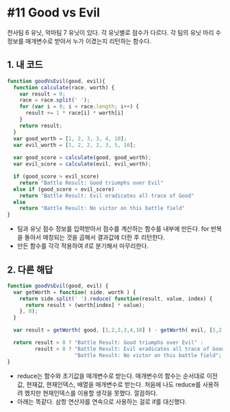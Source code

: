 # #11 Good vs Evil

천사팀 6 유닛, 악마팀 7 유닛이 있다. 각 유닛별로 점수가 다르다. 각 팀의 유닛 마리 수 정보를 매개변수로 받아서 누가 이겼는지 리턴하는 함수다.

## 1. 내 코드

```js
function goodVsEvil(good, evil){
  function calculate(race, worth) {
    var result = 0;
    race = race.split(' ');
    for (var i = 0; i < race.length; i++) {
      result += 1 * race[i] * worth[i]
    }
    return result;
  }
  var good_worth = [1, 2, 3, 3, 4, 10];
  var evil_worth = [1, 2, 2, 2, 3, 5, 10];
  
  var good_score = calculate(good, good_worth);
  var evil_score = calculate(evil, evil_worth);

  if (good_score > evil_score)
    return "Battle Result: Good triumphs over Evil"
  else if (good_score < evil_score)
    return "Battle Result: Evil eradicates all trace of Good"
  else
    return "Battle Result: No victor on this battle field"
}
```

- 팀과 유닛 점수 정보를 입력받아서 점수를 계산하는 함수를 내부에 만든다. for 반복을 돌아서 매칭되는 것을 곱해서 결과값에 더한 후 리턴한다.
- 만든 함수를 각각 적용하여 if로 분기해서 마무리한다.

## 2. 다른 해답

```js
function goodVsEvil(good, evil) {  
  var getWorth = function( side, worth ) {
    return side.split(' ').reduce( function(result, value, index) { 
      return result + (worth[index] * value);
    }, 0);
  }

  var result = getWorth( good, [1,2,3,3,4,10] ) - getWorth( evil, [1,2,2,2,3,5,10] );

  return result > 0 ? "Battle Result: Good triumphs over Evil" :
         result < 0 ? "Battle Result: Evil eradicates all trace of Good" :
                      "Battle Result: No victor on this battle field";
}
```

- reduce는 함수와 초기값을 매개변수로 받는다. 매개변수의 함수는 순서대로 이전값, 현재값, 현재인덱스, 배열을 매개변수로 받는다. 처음에 나도 reduce를 사용하려 했지만 현재인덱스를 이용할 생각을 못했다. 깔끔하다.
- 아래는 똑같다. 삼항 연산자를 연속으로 사용하는 걸로 if를 대신했다.
